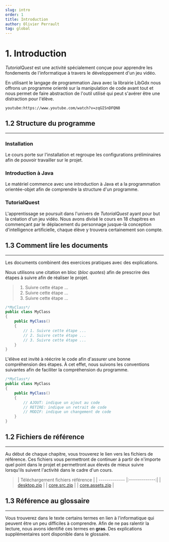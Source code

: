```yaml
---
slug: intro
order: 1
title: Introduction
author: Olivier Perrault
tag: global
---
```


# 1. Introduction

*TutorialQuest* est une activité spécialement conçue pour apprendre les fondements de l'informatique à travers le développement d'un jeu vidéo.


En utilisant le langage de programmation Java avec la librairie LibGdx  nous offrons un programme orienté sur la manipulation de code avant tout et nous permet de faire abstraction de l'outil utilisé qui peut s'avérer être une distraction pour l'élève.


`youtube:https://www.youtube.com/watch?v=zqGISnDFQN8`


## 1.2 Structure du programme
---
### <g-link to="/documentations/java-install">Installation</g-link>
Le cours porte sur l'installation et regroupe les configurations préliminaires afin de pouvoir travailler sur le projet.


### <g-link to="/documentations/java-intro">Introduction à Java</g-link>
Le matériel commence avec une introduction à Java et a la programmation orientée-objet afin de comprendre la structure d'un programme. 


### <g-link to="/documentations/tutoquest-monde">TutorialQuest</g-link>
L'apprentissage se poursuit dans l'univers de *TutorialQuest* ayant pour but la création d'un jeu vidéo. Nous avons divisé le cours en 18 chapitres en commençant par le déplacement du personnage jusque-là conception d'intelligence artificielle, chaque élève y trouvera certainement son compte.


## 1.3 Comment lire les documents
---
Les documents combinent des exercices pratiques avec des explications. 


Nous utilisons une citation en bloc (*bloc quotes*) afin de prescrire des étapes à suivre afin de réaliser le projet.
> 1. Suivre cette étape ...
> 2. Suivre cette étape ...
> 3. Suivre cette étape ...


```java
/*MyClass*/
public class MyClass
{
    public MyClass()
    {
        // 1. Suivre cette étape ...
        // 2. Suivre cette étape ...
        // 3. Suivre cette étape ...
    }
}
```
L'élève est invité à réécrire le code afin d'assurer une bonne compréhension des étapes. À cet effet, nous suivons les conventions suivantes afin de faciliter la compréhension du programme.


```java
/*MyClass*/
public class MyClass
{
    public MyClass()
    {
        // AJOUT: indique un ajout au code
        // RETIRE: indique un retrait de code
        // MODIF: indique un changement de code
    }
}
```


## 1.2 Fichiers de référence
---
Au début de chaque chapitre, vous trouverez le lien vers les fichiers de référence. Ces fichiers vous permettront de continuer à partir de n'importe quel point dans le projet et permettront aux élevés de mieux suivre lorsqu'ils suivent l'activité dans le cadre d'un cours.


> | Téléchargement fichiers référence |
> | ------------- |:-------------:|
> | <a href="" download>desktop.zip</a> |
> | <a href="" download>core.src.zip</a> |
> | <a href="" download>core.assets.zip</a> |



## 1.3 Référence au glossaire
---
Vous trouverez dans le texte certains termes en lien à l'informatique qui peuvent être un peu difficiles à comprendre. Afin de ne pas ralentir la lecture, nous avons identifié ces termes en **gras**. Des explications supplémentaires sont disponible dans le <g-link to="/documentations/glossaire">glossaire</g-link>.


